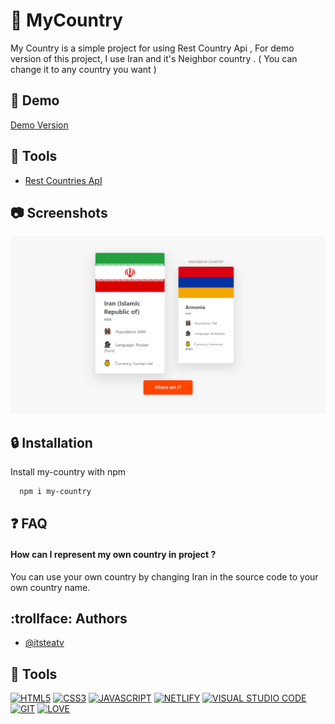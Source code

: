 # :triangular_flag_on_post: MyCountry 

My Country is a simple project for using Rest Country Api , For demo version of this project, I use Iran and it's Neighbor country . ( You can change it to any country you want )
## :link: Demo 

[Demo Version](https://my-country-app.netlify.app/)

## :hammer: Tools

 - [Rest Countries ApI](https://restcountries.com/)


## :camera: Screenshots

![App Screenshot](https://github.com/itsteatv/MyCountry/blob/master/My-Country-img.png)


## :lock: Installation

Install my-country with npm

```bash
  npm i my-country

```
    
## :question: FAQ

#### How can I represent my own country in project ?

You can use your own country by changing Iran in the source code to your own country name.



## :trollface: Authors

- [@itsteatv](https://www.github.com/octokatherine)


## :hammer: Tools
[![HTML5](https://img.shields.io/badge/HTML5-E34F26?style=for-the-badge&logo=html5&logoColor=white)]()
[![CSS3](https://img.shields.io/badge/CSS3-1572B6?style=for-the-badge&logo=css3&logoColor=white)]()
[![JAVASCRIPT](https://img.shields.io/badge/JavaScript-323330?style=for-the-badge&logo=javascript&logoColor=F7DF1E)]()
[![NETLIFY](https://img.shields.io/badge/Netlify-00C7B7?style=for-the-badge&logo=netlify&logoColor=white)](https://www.netlify.com/)
[![VISUAL STUDIO CODE](https://img.shields.io/badge/Visual_Studio-5C2D91?style=for-the-badge&logo=visual%20studio&logoColor=white)](https://code.visualstudio.com/)
[![GIT](https://img.shields.io/badge/GIT-E44C30?style=for-the-badge&logo=git&logoColor=white
)](https://code.visualstudio.com/)
[![LOVE](http://ForTheBadge.com/images/badges/built-with-love.svg
)]()



